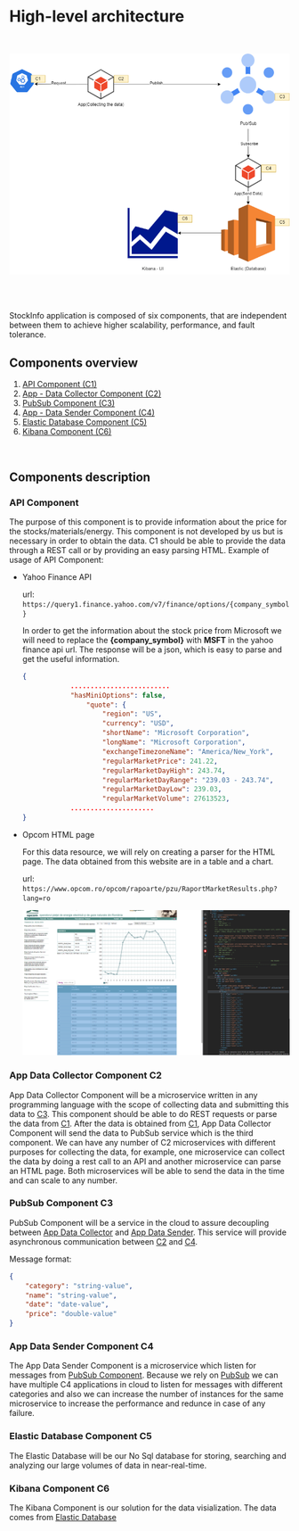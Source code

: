 # High-level architecture
</br>

![StockInfoArch](./images/high-level-arch.png?raw=true "StockInfoArch")

</br></br>

StockInfo application is composed of six components, that are independent between them to achieve higher scalability, performance, and fault tolerance.
## Components overview
1. [API Component (C1)](#api-component) 
2. [App - Data Collector Component (C2)](#app-data-collector-component-c2)
3. [PubSub Component (C3)](#pubsub-component-c3)
4. [App - Data Sender Component (C4)](#app-data-sender-component-c4)
5. [Elastic Database Component (C5)](#elastic-database-component-c5)
6. [Kibana Component (C6)](#kibana-component-c6)
</br>

## Components description

### API Component

The purpose of this component is to provide information about the price for the stocks/materials/energy.
This component is not developed by us but is necessary in order to obtain the data. C1 should be able to provide the data through a REST call or by providing an easy parsing HTML.
Example of usage of API Component: 

* Yahoo Finance API

    url: `https://query1.finance.yahoo.com/v7/finance/options/{company_symbol}`

    In order to get the information about the stock price from Microsoft we will need to replace the **{company_symbol}** with **MSFT** in the yahoo finance api url.
    The response will be a json, which is easy to parse and get the useful information.

    ```json
    {
                .........................
                "hasMiniOptions": false,
                    "quote": {
                        "region": "US",
                        "currency": "USD",
                        "shortName": "Microsoft Corporation",
                        "longName": "Microsoft Corporation",
                        "exchangeTimezoneName": "America/New_York",
                        "regularMarketPrice": 241.22,
                        "regularMarketDayHigh": 243.74,
                        "regularMarketDayRange": "239.03 - 243.74",
                        "regularMarketDayLow": 239.03,
                        "regularMarketVolume": 27613523,
                .....................
    }
    ```

* Opcom HTML page

    For this data resource, we will rely on creating a parser for the HTML page. The data obtained from this website are in a table and a chart.

    url: `https://www.opcom.ro/opcom/rapoarte/pzu/RaportMarketResults.php?lang=ro`

    ![Opcom](./images/opcom.png?raw=true "Opcom")


### App Data Collector Component C2
App Data Collector Component will be a microservice written in any programming language with the scope of collecting data and submitting this data to [C3](#pubsub-component-c3).
This component should be able to do REST requests or parse the data from [C1](#api-component). After the data is obtained from [C1](#api-component), App Data Collector Component will send the data to PubSub service which is the third component.
We can have any number of C2 microservices with different purposes for collecting the data, for example, one microservice can collect the data by doing a rest call to an API and another microservice can parse an HTML page.
Both microservices will be able to send the data in the time and can scale to any number.

### PubSub Component C3
PubSub Component will be a service in the cloud to assure decoupling between [App Data Collector](#app-data-collector-component-c2) and [App Data Sender](#app-data-sender-component-c4). This service will provide asynchronous communication between [C2](#app-data-collector-component-c2) and [C4](#app-data-sender-component-c4).

Message format:

```json
{
    "category": "string-value",
    "name": "string-value",
    "date": "date-value",
    "price": "double-value"
}
```
### App Data Sender Component C4
The App Data Sender Component is a microservice which listen for messages from [PubSub Component](#pubsub-component-c3).
Because we rely on [PubSub](#pubsub-component-c3) we can have multiple C4 applications in cloud to listen for messages with different categories and also we can increase the number of instances for the same microservice to increase the performance and redunce in case of any failure.

### Elastic Database Component C5
The Elastic Database will be our No Sql database for storing, searching and analyzing our large volumes of data in near-real-time.

### Kibana Component C6
The Kibana Component is our solution for the data visialization. The data comes from [Elastic Database](#elastic-database-component-c5)



